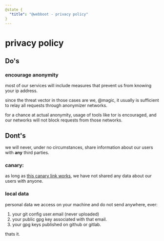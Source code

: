 ```yaml
---
@state {
  "title": "@webboot - privacy policy"
}
---
```


<div>

# privacy policy

## Do's

### encourage anonymity
most of our services will include measures that prevent us from knowing your ip address.

since the threat vector in those cases are we,
@magic, it usually is sufficient to relay all requests through anonymizer networks.

for a chance at actual anonymity,
usage of tools like tor is encouraged,
and our networks will not block requests from those networks.

## Dont's


we will never, under no circumstances, share information about our users with **any** third parties.

### canary:
as long as [this canary link works](/canary/),
we have not shared any data about our users with anyone.

### local data

personal data we access on your machine and do not send anywhere, ever:

1. your git config user.email (never uploaded)
2. your public gpg key associated with that email.
3. your gpg keys published on github or gitlab.

thats it.
</div>
